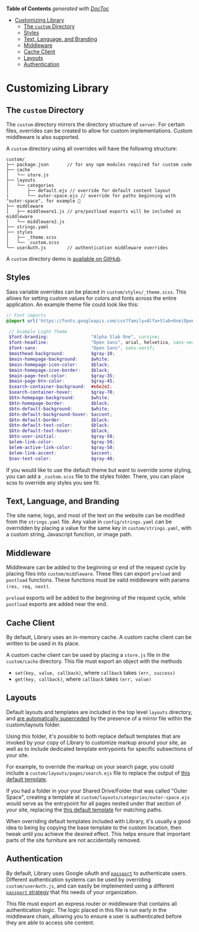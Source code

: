 <!-- START doctoc generated TOC please keep comment here to allow auto update -->
<!-- DON'T EDIT THIS SECTION, INSTEAD RE-RUN doctoc TO UPDATE -->
**Table of Contents**  *generated with [DocToc](https://github.com/thlorenz/doctoc)*

- [Customizing Library](#customizing-library)
  - [The `custom` Directory](#the-custom-directory)
  - [Styles](#styles)
  - [Text, Language, and Branding](#text-language-and-branding)
  - [Middleware](#middleware)
  - [Cache Client](#cache-client)
  - [Layouts](#layouts)
  - [Authentication](#authentication)

<!-- END doctoc generated TOC please keep comment here to allow auto update -->

# Customizing Library

## The `custom` Directory

The `custom` directory mirrors the directory structure of `server`. For certain
files, overrides can be created to allow for custom implementations.
Custom middleware is also supported.

A `custom` directory using all overrides will have the following structure:
```
custom/
├── package.json       // for any npm modules required for custom code
├── cache
│   └── store.js
├── layouts
│   └── categories
│       ├── default.ejs // override for default content layout
|       └── outer-space.ejs // override for paths beginning with "outer-space", for example 🚀
├── middleware
│   ├── middleware1.js // pre/postload exports will be included as middleware
│   └── middleware2.js
├── strings.yaml
├── styles
│   ├── _theme.scss
│   └── _custom.scss
└── userAuth.js        // authentication middleware overrides
```

A `custom` directory demo is [available on GitHub](https://github.com/nytimes/library-customization-example).

## Styles
Sass variable overrides can be placed in `custom/styles/_theme.scss`. This allows
for setting custom values for colors and fonts across the entire application. An
example theme file could look like this:

```scss
// Font imports
@import url('https://fonts.googleapis.com/css?family=Alfa+Slab+One|Open+Sans:400,400i,700,700i&subset=latin-ext');

 // Example Light Theme
 $font-branding:                "Alpha Slab One", cursive;
 $font-headline:                "Open Sans", arial, helvetica, sans-serif;
 $font-sans:                    "Open Sans", sans-serif;
 $masthead-background:          $gray-10;
 $main-homepage-background:     $white;
 $main-homepage-icon-color:     $black;
 $main-homepage-icon-border:    $black;
 $main-page-text-color:         $gray-35;
 $main-page-btn-color:          $gray-45;
 $search-container-background:  #e6e2e2;
 $search-container-hover:       $gray-70;
 $btn-homepage-background:      $white;
 $btn-homepage-border:          $black;
 $btn-default-background:       $white;
 $btn-default-background-hover: $accent;
 $btn-default-border:           $black;
 $btn-default-text-color:       $black;
 $btn-default-text-hover:       $black;
 $btn-user-initial:             $gray-50;
 $elem-link-color:              $gray-50;
 $elem-active-link-color:       $gray-50;
 $elem-link-accent:             $accent;
 $nav-text-color:               $gray-40;
 ```


If you would like to use the default theme but want to override some styling,
you can add a `_custom.scss` file to the styles folder. There, you can place
scss to override any styles you see fit.

## Text, Language, and Branding
The site name, logo, and most of the text on the website can be modified from the
`strings.yaml` file. Any value in `config/strings.yaml` can be overridden by
placing a value for the same key in `custom/strings.yaml`, with a custom string,
Javascript function, or image path.

## Middleware
Middleware can be added to the beginning or end of the request cycle by placing
files into `custom/middleware`. These files can export `preload` and `postload`
functions. These functions must be valid middleware with params
`(res, req, next)`.

`preload` exports will be added to the beginning of the request cycle, while
`postload` exports are added near the end.


## Cache Client
By default, Library uses an in-memory cache. A custom cache client can be written
to be used in its place.

A custom cache client can be used by placing a `store.js` file in the `custom/cache`
directory. This file must export an object with the methods
- `set(key, value, callback)`, where `callback` takes `(err, success)`
- `get(key, callback)`, where `callback` takes `(err, value)`

## Layouts
Default layouts and templates are included in the top level `layouts` directory, and [are automatically superceded](https://github.com/nytimes/library/pull/200) by the presence of a mirror file within the custom/layouts folder.

Using this folder, it's possible to both replace default templates that are invoked by your copy of Library to customize markup around your site, as well as to include dedicated template entrypoints for specific subsections of your site.

For example, to override the markup on your search page, you could include a `custom/layouts/pages/search.ejs` file to replace the output of [this default template](https://github.com/nytimes/library/blob/master/layouts/pages/search.ejs#L23:L23).

If you had a folder in your your Shared Drive/Folder that was called "Outer Space", creating a template at `custom/layouts/categories/outer-space.ejs` would serve as the entrypoint for all pages nested under that section of your site, replacing the [this default template](https://github.com/nytimes/library/blob/master/layouts/categories/default.ejs) for matching paths.

When overriding default templates included with Library, it's usually a good idea to being by copying the base template to the custom location, then tweak until you achieve the desired effect. This helps ensure that important parts of the site furniture are not accidentally removed.

## Authentication
By default, Library uses Google oAuth and [`passport`](http://www.passportjs.org/) to authenticate users. Different authentication systems can be used by overriding `custom/userAuth.js`, and can easily be implemented using
a different [`passport` strategy](http://www.passportjs.org/packages/) that fits
needs of your organization.

This file must export an express router or middleware that contains all authentication
logic. The logic placed in this file is run early in the middleware chain, allowing
you to ensure a user is authenticated before they are able to access site content.
